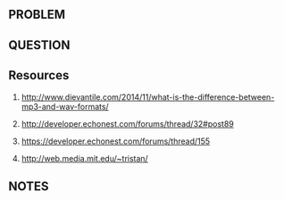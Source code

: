 ## PROBLEM


## QUESTION


## Resources

1. http://www.dievantile.com/2014/11/what-is-the-difference-between-mp3-and-wav-formats/

2. http://developer.echonest.com/forums/thread/32#post89

3. https://developer.echonest.com/forums/thread/155

4. http://web.media.mit.edu/~tristan/

## NOTES